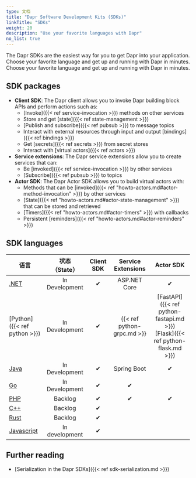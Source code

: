 ```yaml
---
type: 文档
title: "Dapr Software Development Kits (SDKs)"
linkTitle: "SDKs"
weight: 20
description: "Use your favorite languages with Dapr"
no_list: true
---
```


The Dapr SDKs are the easiest way for you to get Dapr into your application. Choose your favorite language and get up and running with Dapr in minutes. Choose your favorite language and get up and running with Dapr in minutes.

## SDK packages

- **Client SDK**: The Dapr client allows you to invoke Dapr building block APIs and perform actions such as:
   - [Invoke]({{< ref service-invocation >}}) methods on other services
   - Store and get [state]({{< ref state-management >}})
   - [Publish and subscribe]({{< ref pubsub >}}) to message topics
   - Interact with external resources through input and output [bindings]({{< ref bindings >}})
   - Get [secrets]({{< ref secrets >}}) from secret stores
   - Interact with [virtual actors]({{< ref actors >}})
- **Service extensions**: The Dapr service extensions allow you to create services that can:
   - Be [invoked]({{< ref service-invocation >}}) by other services
   - [Subscribe]({{< ref pubsub >}}) to topics
- **Actor SDK**: The Dapr Actor SDK allows you to build virtual actors with:
   - Methods that can be [invoked]({{< ref "howto-actors.md#actor-method-invocation" >}}) by other services
   - [State]({{< ref "howto-actors.md#actor-state-management" >}}) that can be stored and retrieved
   - [Timers]({{< ref "howto-actors.md#actor-timers" >}}) with callbacks
   - Persistent [reminders]({{< ref "howto-actors.md#actor-reminders" >}})

## SDK languages

| 语言                                         |   状态 （State）   | Client SDK |     Service Extensions     |                                        Actor SDK                                         |
| ------------------------------------------ |:--------------:|:----------:|:--------------------------:|:----------------------------------------------------------------------------------------:|
| [.NET](https://github.com/dapr/dotnet-sdk) | In Development |     ✔      |        ASP.NET Core        |                                            ✔                                             |
| [Python]({{< ref python >}})               | In Development |     ✔      | {{< ref python-grpc.md >}} | [FastAPI]({{< ref python-fastapi.md >}})<br />[Flask]({{< ref python-flask.md >}}) |
| [Java](https://github.com/dapr/java-sdk)   | In Development |     ✔      |        Spring Boot         |                                            ✔                                             |
| [Go](https://github.com/dapr/go-sdk)       | In Development |     ✔      |             ✔              |                                                                                          |
| [PHP](https://github.com/dapr/php-sdk)     |    Backlog     |     ✔      |             ✔              |                                            ✔                                             |
| [C++](https://github.com/dapr/cpp-sdk)     |    Backlog     |     ✔      |                            |                                                                                          |
| [Rust]()                                   |    Backlog     |     ✔      |                            |                                                                                          |
| [Javascript]()                             | In development |     ✔      |                            |                                                                                          |

## Further reading

- [Serialization in the Dapr SDKs]({{< ref sdk-serialization.md >}})
